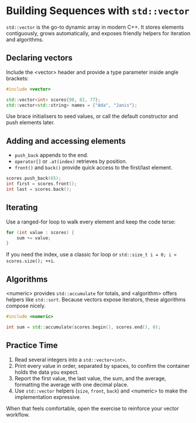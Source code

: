 # Building Sequences with `std::vector`

`std::vector` is the go-to dynamic array in modern C++. It stores elements contiguously, grows automatically, and exposes friendly helpers for iteration and algorithms.

## Declaring vectors

Include the &lt;vector&gt; header and provide a type parameter inside angle brackets:

```cpp
#include <vector>

std::vector<int> scores{90, 82, 77};
std::vector<std::string> names = {"Ada", "Janis"};
```

Use brace initialisers to seed values, or call the default constructor and push elements later.

## Adding and accessing elements

- `push_back` appends to the end.
- `operator[]` or `.at(index)` retrieves by position.
- `front()` and `back()` provide quick access to the first/last element.

```cpp
scores.push_back(65);
int first = scores.front();
int last = scores.back();
```

## Iterating

Use a ranged-for loop to walk every element and keep the code terse:

```cpp
for (int value : scores) {
    sum += value;
}
```

If you need the index, use a classic for loop or `std::size_t i = 0; i < scores.size(); ++i`.

## Algorithms

&lt;numeric&gt; provides `std::accumulate` for totals, and &lt;algorithm&gt; offers helpers like `std::sort`. Because vectors expose iterators, these algorithms compose nicely.

```cpp
#include <numeric>

int sum = std::accumulate(scores.begin(), scores.end(), 0);
```

## Practice Time

1. Read several integers into a `std::vector<int>`.
2. Print every value in order, separated by spaces, to confirm the container holds the data you expect.
3. Report the first value, the last value, the sum, and the average, formatting the average with one decimal place.
4. Use `std::vector` helpers (`size`, `front`, `back`) and &lt;numeric&gt; to make the implementation expressive.

When that feels comfortable, open the exercise to reinforce your vector workflow.
